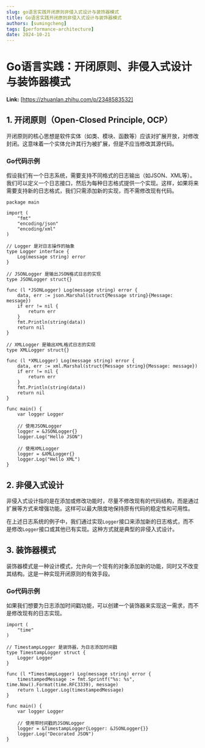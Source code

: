 ```yaml
---
slug: go语言实践开闭原则非侵入式设计与装饰器模式
title: Go语言实践开闭原则非侵入式设计与装饰器模式
authors: [sumingcheng]
tags: [performance-architecture]
date: 2024-10-21
---
```


# Go语言实践：开闭原则、非侵入式设计与装饰器模式



 **Link:** [https://zhuanlan.zhihu.com/p/2348583532]

## 1. 开闭原则（Open-Closed Principle, OCP）  

开闭原则的核心思想是软件实体（如类、模块、函数等）应该对扩展开放，对修改封闭。这意味着一个实体允许其行为被扩展，但是不应当修改其源代码。

### Go代码示例  

假设我们有一个日志系统，需要支持不同格式的日志输出（如JSON、XML等）。我们可以定义一个日志接口，然后为每种日志格式提供一个实现。这样，如果将来需要支持新的日志格式，我们只需添加新的实现，而不需修改现有代码。

```
package main
​
import (
    "fmt"
    "encoding/json"
    "encoding/xml"
)
​
// Logger 是对日志操作的抽象
type Logger interface {
    Log(message string) error
}
​
// JSONLogger 是输出JSON格式日志的实现
type JSONLogger struct{}
​
func (l *JSONLogger) Log(message string) error {
    data, err := json.Marshal(struct{Message string}{Message: message})
    if err != nil {
        return err
    }
    fmt.Println(string(data))
    return nil
}
​
// XMLLogger 是输出XML格式日志的实现
type XMLLogger struct{}
​
func (l *XMLLogger) Log(message string) error {
    data, err := xml.Marshal(struct{Message string}{Message: message})
    if err != nil {
        return err
    }
    fmt.Println(string(data))
    return nil
}
​
func main() {
    var logger Logger
​
    // 使用JSONLogger
    logger = &JSONLogger{}
    logger.Log("Hello JSON")
​
    // 使用XMLLogger
    logger = &XMLLogger{}
    logger.Log("Hello XML")
}

```
## 2. 非侵入式设计  

非侵入式设计指的是在添加或修改功能时，尽量不修改现有的代码结构，而是通过扩展等方式来增强功能。这样可以最大限度地保持原有代码的稳定性和可用性。

在上述日志系统的例子中，我们通过实现`Logger`接口来添加新的日志格式，而不是修改`Logger`接口或其他已有实现。这种方式就是典型的非侵入式设计。

## 3. 装饰器模式  

装饰器模式是一种设计模式，允许向一个现有的对象添加新的功能，同时又不改变其结构。这是一种实现开闭原则的有效手段。

### Go代码示例  

如果我们想要为日志添加时间戳功能，可以创建一个装饰器来实现这一需求，而不是修改现有的日志实现。

```
import (
    "time"
)
​
// TimestampLogger 是装饰器，为日志添加时间戳
type TimestampLogger struct {
    Logger Logger
}
​
func (l *TimestampLogger) Log(message string) error {
    timestampedMessage := fmt.Sprintf("%s: %s", time.Now().Format(time.RFC3339), message)
    return l.Logger.Log(timestampedMessage)
}
​
func main() {
    var logger Logger
​
    // 使用带时间戳的JSONLogger
    logger = &TimestampLogger{Logger: &JSONLogger{}}
    logger.Log("Decorated JSON")
}

```